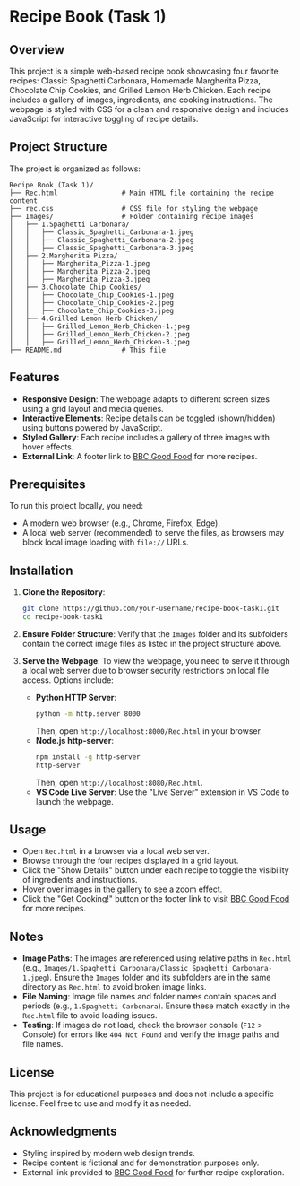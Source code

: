 # Recipe Book (Task 1)

## Overview
This project is a simple web-based recipe book showcasing four favorite recipes: Classic Spaghetti Carbonara, Homemade Margherita Pizza, Chocolate Chip Cookies, and Grilled Lemon Herb Chicken. Each recipe includes a gallery of images, ingredients, and cooking instructions. The webpage is styled with CSS for a clean and responsive design and includes JavaScript for interactive toggling of recipe details.

## Project Structure
The project is organized as follows:

```
Recipe Book (Task 1)/
├── Rec.html                # Main HTML file containing the recipe content
├── rec.css                 # CSS file for styling the webpage
├── Images/                 # Folder containing recipe images
│   ├── 1.Spaghetti Carbonara/
│   │   ├── Classic_Spaghetti_Carbonara-1.jpeg
│   │   ├── Classic_Spaghetti_Carbonara-2.jpeg
│   │   ├── Classic_Spaghetti_Carbonara-3.jpeg
│   ├── 2.Margherita Pizza/
│   │   ├── Margherita_Pizza-1.jpeg
│   │   ├── Margherita_Pizza-2.jpeg
│   │   ├── Margherita_Pizza-3.jpeg
│   ├── 3.Chocolate Chip Cookies/
│   │   ├── Chocolate_Chip_Cookies-1.jpeg
│   │   ├── Chocolate_Chip_Cookies-2.jpeg
│   │   ├── Chocolate_Chip_Cookies-3.jpeg
│   ├── 4.Grilled Lemon Herb Chicken/
│   │   ├── Grilled_Lemon_Herb_Chicken-1.jpeg
│   │   ├── Grilled_Lemon_Herb_Chicken-2.jpeg
│   │   ├── Grilled_Lemon_Herb_Chicken-3.jpeg
├── README.md               # This file
```

## Features
- **Responsive Design**: The webpage adapts to different screen sizes using a grid layout and media queries.
- **Interactive Elements**: Recipe details can be toggled (shown/hidden) using buttons powered by JavaScript.
- **Styled Gallery**: Each recipe includes a gallery of three images with hover effects.
- **External Link**: A footer link to [BBC Good Food](https://www.bbcgoodfood.com/) for more recipes.

## Prerequisites
To run this project locally, you need:
- A modern web browser (e.g., Chrome, Firefox, Edge).
- A local web server (recommended) to serve the files, as browsers may block local image loading with `file://` URLs.

## Installation
1. **Clone the Repository**:
   ```bash
   git clone https://github.com/your-username/recipe-book-task1.git
   cd recipe-book-task1
   ```

2. **Ensure Folder Structure**:
   Verify that the `Images` folder and its subfolders contain the correct image files as listed in the project structure above.

3. **Serve the Webpage**:
   To view the webpage, you need to serve it through a local web server due to browser security restrictions on local file access. Options include:
   - **Python HTTP Server**:
     ```bash
     python -m http.server 8000
     ```
     Then, open `http://localhost:8000/Rec.html` in your browser.
   - **Node.js http-server**:
     ```bash
     npm install -g http-server
     http-server
     ```
     Then, open `http://localhost:8080/Rec.html`.
   - **VS Code Live Server**: Use the "Live Server" extension in VS Code to launch the webpage.

## Usage
- Open `Rec.html` in a browser via a local web server.
- Browse through the four recipes displayed in a grid layout.
- Click the "Show Details" button under each recipe to toggle the visibility of ingredients and instructions.
- Hover over images in the gallery to see a zoom effect.
- Click the "Get Cooking!" button or the footer link to visit [BBC Good Food](https://www.bbcgoodfood.com/) for more recipes.

## Notes
- **Image Paths**: The images are referenced using relative paths in `Rec.html` (e.g., `Images/1.Spaghetti Carbonara/Classic_Spaghetti_Carbonara-1.jpeg`). Ensure the `Images` folder and its subfolders are in the same directory as `Rec.html` to avoid broken image links.
- **File Naming**: Image file names and folder names contain spaces and periods (e.g., `1.Spaghetti Carbonara`). Ensure these match exactly in the `Rec.html` file to avoid loading issues.
- **Testing**: If images do not load, check the browser console (`F12` > Console) for errors like `404 Not Found` and verify the image paths and file names.

## License
This project is for educational purposes and does not include a specific license. Feel free to use and modify it as needed.

## Acknowledgments
- Styling inspired by modern web design trends.
- Recipe content is fictional and for demonstration purposes only.
- External link provided to [BBC Good Food](https://www.bbcgoodfood.com/) for further recipe exploration.
